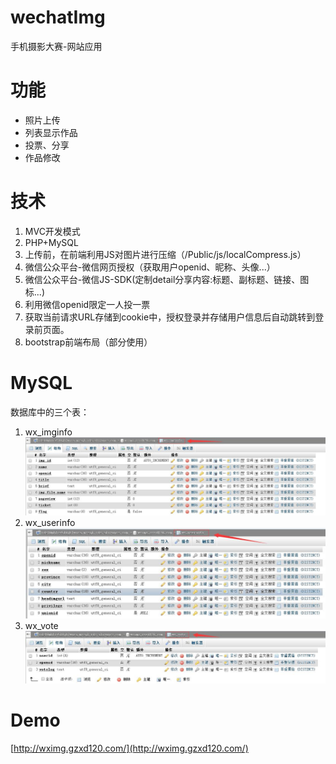 # wechatImg
手机摄影大赛-网站应用

# 功能 #
- 照片上传
- 列表显示作品
- 投票、分享
- 作品修改

# 技术 #
1. MVC开发模式
2. PHP+MySQL
3. 上传前，在前端利用JS对图片进行压缩（/Public/js/localCompress.js）
4. 微信公众平台-微信网页授权（获取用户openid、昵称、头像...）
5. 微信公众平台-微信JS-SDK(定制detail分享内容:标题、副标题、链接、图标...)
6. 利用微信openid限定一人投一票
7. 获取当前请求URL存储到cookie中，授权登录并存储用户信息后自动跳转到登录前页面。
8. bootstrap前端布局（部分使用）

# MySQL #
数据库中的三个表：

1. wx_imginfo
![](./src/wx_imginfo.jpg)
2. wx_userinfo
![](./src/wx_userinfo.jpg)
3. wx_vote
![](./src/wx_vote.jpg)

# Demo #
[http://wximg.gzxd120.com/](http://wximg.gzxd120.com/)